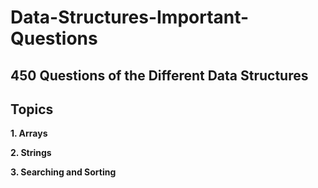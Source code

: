 # Data-Structures-Important-Questions
## 450 Questions of the Different Data Structures

## Topics
**1. Arrays**

**2. Strings**

**3. Searching and Sorting**


